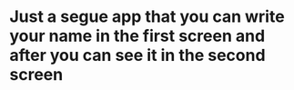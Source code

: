 # Just a segue app that you can write your name in the first screen and after you can see it in the second screen
